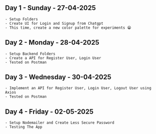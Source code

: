 ## Day 1 - Sunday - 27-04-2025
    - Setup Folders
    - Create UI for Login and Signup from Chatgpt
    - This time, create a new color palette for experiments 😁

## Day 2 - Monday - 28-04-2025
    - Setup Backend Folders
    - Create a API for Register User, Login User
    - Tested on Postman

## Day 3 - Wednesday - 30-04-2025
    - Implement an API for Register User, Login User, Logout User using Axios
    - Tested on Postman

## Day 4 - Friday - 02-05-2025
    - Setup Nodemailer and Create Less Secure Password
    - Testing The App